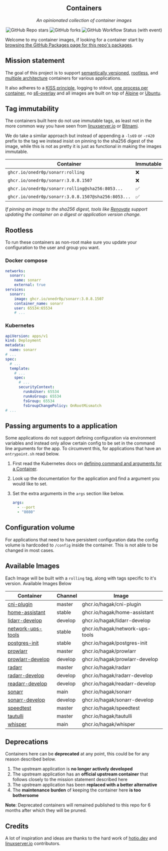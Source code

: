 <!---
NOTE: AUTO-GENERATED FILE
to edit this file, instead edit its template at: ./scripts/templates/README.md.j2
-->
<div align="center">


## Containers

_An opinionated collection of container images_

</div>

<div align="center">

![GitHub Repo stars](https://img.shields.io/github/stars/onedr0p/containers?style=for-the-badge)
![GitHub forks](https://img.shields.io/github/forks/onedr0p/containers?style=for-the-badge)
![GitHub Workflow Status (with event)](https://img.shields.io/github/actions/workflow/status/onedr0p/containers/release-scheduled.yaml?style=for-the-badge&label=Scheduled%20Release)

</div>

Welcome to my container images, if looking for a container start by [browsing the GitHub Packages page for this repo's packages](https://github.com/onedr0p?tab=packages&repo_name=containers).

## Mission statement

The goal of this project is to support [semantically versioned](https://semver.org/), [rootless](https://rootlesscontaine.rs/), and [multiple architecture](https://www.docker.com/blog/multi-arch-build-and-images-the-simple-way/) containers for various applications.

It also adheres to a [KISS principle](https://en.wikipedia.org/wiki/KISS_principle), logging to stdout, [one process per container](https://testdriven.io/tips/59de3279-4a2d-4556-9cd0-b444249ed31e/), no [s6-overlay](https://github.com/just-containers/s6-overlay) and all images are built on top of [Alpine](https://hub.docker.com/_/alpine) or [Ubuntu](https://hub.docker.com/_/ubuntu).

## Tag immutability

The containers built here do not use immutable tags, as least not in the more common way you have seen from [linuxserver.io](https://fleet.linuxserver.io/) or [Bitnami](https://bitnami.com/stacks/containers).

We do take a similar approach but instead of appending a `-ls69` or `-r420` prefix to the tag we instead insist on pinning to the sha256 digest of the image, while this is not as pretty it is just as functional in making the images immutable.

| Container                                          | Immutable |
|----------------------------------------------------|-----------|
| `ghcr.io/onedr0p/sonarr:rolling`                   | ❌         |
| `ghcr.io/onedr0p/sonarr:3.0.8.1507`                | ❌         |
| `ghcr.io/onedr0p/sonarr:rolling@sha256:8053...`    | ✅         |
| `ghcr.io/onedr0p/sonarr:3.0.8.1507@sha256:8053...` | ✅         |

_If pinning an image to the sha256 digest, tools like [Renovate](https://github.com/renovatebot/renovate) support updating the container on a digest or application version change._

## Rootless

To run these containers as non-root make sure you update your configuration to the user and group you want.

### Docker compose

```yaml
networks:
  sonarr:
    name: sonarr
    external: true
services:
  sonarr:
    image: ghcr.io/onedr0p/sonarr:3.0.8.1507
    container_name: sonarr
    user: 65534:65534
    # ...
```

### Kubernetes

```yaml
apiVersion: apps/v1
kind: Deployment
metadata:
  name: sonarr
# ...
spec:
  # ...
  template:
    # ...
    spec:
      # ...
      securityContext:
        runAsUser: 65534
        runAsGroup: 65534
        fsGroup: 65534
        fsGroupChangePolicy: OnRootMismatch
# ...
```

## Passing arguments to a application

Some applications do not support defining configuration via environment variables and instead only allow certain config to be set in the command line arguments for the app. To circumvent this, for applications that have an `entrypoint.sh` read below.

1. First read the Kubernetes docs on [defining command and arguments for a Container](https://kubernetes.io/docs/tasks/inject-data-application/define-command-argument-container/).
2. Look up the documentation for the application and find a argument you would like to set.
3. Set the extra arguments in the `args` section like below.

    ```yaml
    args:
      - --port
      - "8080"
    ```

## Configuration volume

For applications that need to have persistent configuration data the config volume is hardcoded to `/config` inside the container. This is not able to be changed in most cases.

## Available Images

Each Image will be built with a `rolling` tag, along with tags specific to it's version. Available Images Below

Container | Channel | Image
--- | --- | ---
[cni-plugin](https://github.com/hagak/pkgs/container/cni-plugin) | master | ghcr.io/hagak/cni-plugin
[home-assistant](https://github.com/hagak/pkgs/container/home-assistant) | stable | ghcr.io/hagak/home-assistant
[lidarr-develop](https://github.com/hagak/pkgs/container/lidarr-develop) | develop | ghcr.io/hagak/lidarr-develop
[network-ups-tools](https://github.com/hagak/pkgs/container/network-ups-tools) | stable | ghcr.io/hagak/network-ups-tools
[postgres-init](https://github.com/hagak/pkgs/container/postgres-init) | stable | ghcr.io/hagak/postgres-init
[prowlarr](https://github.com/hagak/pkgs/container/prowlarr) | master | ghcr.io/hagak/prowlarr
[prowlarr-develop](https://github.com/hagak/pkgs/container/prowlarr-develop) | develop | ghcr.io/hagak/prowlarr-develop
[radarr](https://github.com/hagak/pkgs/container/radarr) | master | ghcr.io/hagak/radarr
[radarr-develop](https://github.com/hagak/pkgs/container/radarr-develop) | develop | ghcr.io/hagak/radarr-develop
[readarr-develop](https://github.com/hagak/pkgs/container/readarr-develop) | develop | ghcr.io/hagak/readarr-develop
[sonarr](https://github.com/hagak/pkgs/container/sonarr) | main | ghcr.io/hagak/sonarr
[sonarr-develop](https://github.com/hagak/pkgs/container/sonarr-develop) | develop | ghcr.io/hagak/sonarr-develop
[speedtest](https://github.com/hagak/pkgs/container/speedtest) | master | ghcr.io/hagak/speedtest
[tautulli](https://github.com/hagak/pkgs/container/tautulli) | master | ghcr.io/hagak/tautulli
[whisper](https://github.com/hagak/pkgs/container/whisper) | main | ghcr.io/hagak/whisper


## Deprecations

Containers here can be **deprecated** at any point, this could be for any reason described below.

1. The upstream application is **no longer actively developed**
2. The upstream application has an **official upstream container** that follows closely to the mission statement described here
3. The upstream application has been **replaced with a better alternative**
4. The **maintenance burden** of keeping the container here **is too bothersome**

**Note**: Deprecated containers will remained published to this repo for 6 months after which they will be pruned.

## Credits

A lot of inspiration and ideas are thanks to the hard work of [hotio.dev](https://hotio.dev/) and [linuxserver.io](https://www.linuxserver.io/) contributors.